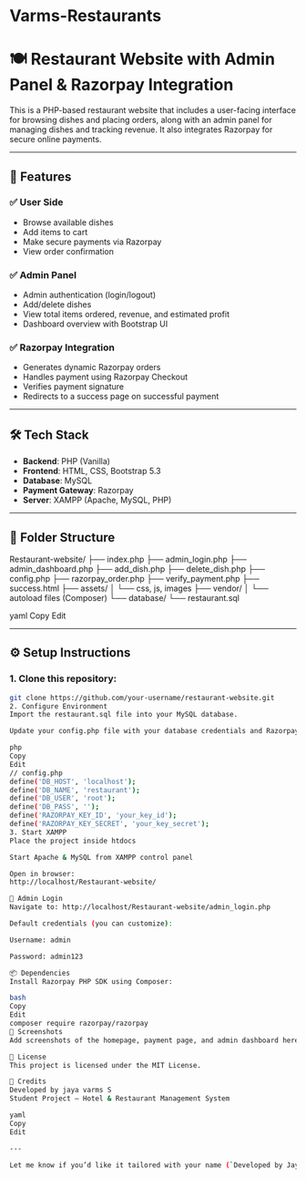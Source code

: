 # Varms-Restaurants

# 🍽️ Restaurant Website with Admin Panel & Razorpay Integration

This is a PHP-based restaurant website that includes a user-facing interface for browsing dishes and placing orders, along with an admin panel for managing dishes and tracking revenue. It also integrates Razorpay for secure online payments.

---

## 🚀 Features

### ✅ User Side
- Browse available dishes
- Add items to cart
- Make secure payments via Razorpay
- View order confirmation

### ✅ Admin Panel
- Admin authentication (login/logout)
- Add/delete dishes
- View total items ordered, revenue, and estimated profit
- Dashboard overview with Bootstrap UI

### ✅ Razorpay Integration
- Generates dynamic Razorpay orders
- Handles payment using Razorpay Checkout
- Verifies payment signature
- Redirects to a success page on successful payment

---

## 🛠️ Tech Stack

- **Backend**: PHP (Vanilla)
- **Frontend**: HTML, CSS, Bootstrap 5.3
- **Database**: MySQL
- **Payment Gateway**: Razorpay
- **Server**: XAMPP (Apache, MySQL, PHP)

---

## 📂 Folder Structure

Restaurant-website/
├── index.php
├── admin_login.php
├── admin_dashboard.php
├── add_dish.php
├── delete_dish.php
├── config.php
├── razorpay_order.php
├── verify_payment.php
├── success.html
├── assets/
│ └── css, js, images
├── vendor/
│ └── autoload files (Composer)
└── database/
└── restaurant.sql

yaml
Copy
Edit

---

## ⚙️ Setup Instructions

### 1. Clone this repository:
```bash
git clone https://github.com/your-username/restaurant-website.git
2. Configure Environment
Import the restaurant.sql file into your MySQL database.

Update your config.php file with your database credentials and Razorpay API keys.

php
Copy
Edit
// config.php
define('DB_HOST', 'localhost');
define('DB_NAME', 'restaurant');
define('DB_USER', 'root');
define('DB_PASS', '');
define('RAZORPAY_KEY_ID', 'your_key_id');
define('RAZORPAY_KEY_SECRET', 'your_key_secret');
3. Start XAMPP
Place the project inside htdocs

Start Apache & MySQL from XAMPP control panel

Open in browser:
http://localhost/Restaurant-website/

🔐 Admin Login
Navigate to: http://localhost/Restaurant-website/admin_login.php

Default credentials (you can customize):

Username: admin

Password: admin123

📦 Dependencies
Install Razorpay PHP SDK using Composer:

bash
Copy
Edit
composer require razorpay/razorpay
📸 Screenshots
Add screenshots of the homepage, payment page, and admin dashboard here.

📄 License
This project is licensed under the MIT License.

🙌 Credits
Developed by jaya varms S
Student Project — Hotel & Restaurant Management System

yaml
Copy
Edit

---

Let me know if you’d like it tailored with your name (`Developed by Jayavarma`) or want me to genera

